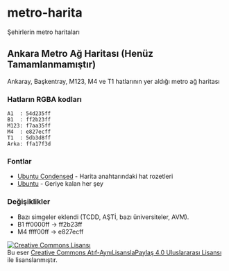 # metro-harita
Şehirlerin metro haritaları

## Ankara Metro Ağ Haritası (Henüz Tamamlanmamıştır)

Ankaray, Başkentray, M123, M4 ve T1 hatlarının yer aldığı metro ağ haritası

### Hatların RGBA kodları
```
A1  : 54d235ff
B1  : ff2b23ff
M123: f7aa35ff
M4  : e827ecff
T1  : 5db3d8ff
Arka: ffa17f3d
```
### Fontlar
* [Ubuntu Condensed](https://design.ubuntu.com/font/) - Harita anahtarındaki hat rozetleri
* [Ubuntu](https://design.ubuntu.com/font/) - Geriye kalan her şey

### Değişiklikler
* Bazı simgeler eklendi (TCDD, AŞTİ, bazı üniversiteler, AVM).
* B1 ff0000ff -> ff2b23ff
* M4 ffff00ff -> e827ecff

<a rel="license" href="http://creativecommons.org/licenses/by-sa/4.0/"><img alt="Creative Commons Lisansı" style="border-width:0" src="https://i.creativecommons.org/l/by-sa/4.0/80x15.png" /></a><br />Bu eser <a rel="license" href="http://creativecommons.org/licenses/by-sa/4.0/"> Creative Commons Atıf-AynıLisanslaPaylaş 4.0 Uluslararası Lisansı</a> ile lisanslanmıştır.